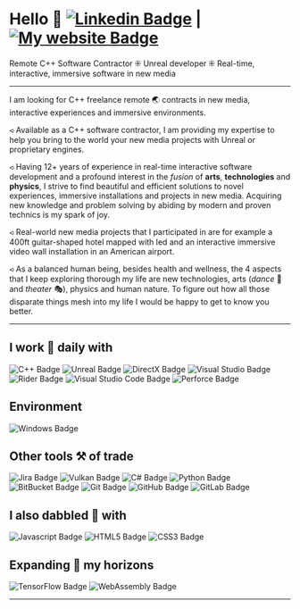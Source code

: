 <!--
**monamimani/monamimani** is a ✨ _special_ ✨ repository because its `README.md` (this file) appears on your GitHub profile.
--->

# Hello 👋 [![Linkedin Badge](https://img.shields.io/badge/--0077B5?logo=linkedin&style=flat-square)](https://www.linkedin.com/in/emmanuelthivierge) | [![My website Badge](https://img.shields.io/badge/-Website-1b1f22?style=flat-square)](https://emmanuelthivierge.com)

Remote C++ Software Contractor ⁜ Unreal developer ⁜ Real-time, interactive, immersive software in new media

---

 I am looking for C++ freelance remote 🌏 contracts in new media, interactive experiences and immersive environments.

⪦ Available as a C++ software contractor, I am providing my expertise to help you bring to the world your new media projects with Unreal or proprietary engines.

⪦ Having 12+ years of experience in real-time interactive software development and a profound interest in the *fusion* of **arts**, **technologies** and **physics**, I strive to find beautiful and efficient solutions to novel experiences, immersive installations and projects in new media. Acquiring new knowledge and problem solving by abiding by modern and proven technics is my spark of joy.

⪦ Real-world new media projects that I participated in are for example a 400ft guitar-shaped hotel mapped with led and an interactive immersive video wall installation in an American airport.

⪦ As a balanced human being, besides health and wellness, the 4 aspects that I keep exploring thorough my life are new technologies, arts (*dance* 🕺 and *theater* 🎭), physics and human nature. To figure out how all those disparate things mesh into my life I would be happy to get to know you better.

---

## I work 🏢 daily with
![C++ Badge](https://img.shields.io/badge/-C++-00599C?&logo=C%2B%2B&style=for-the-badge)
![Unreal Badge](https://img.shields.io/badge/-Unreal_Engine-313131?logo=unreal-engine&style=for-the-badge)
![DirectX Badge](https://img.shields.io/badge/-DirectX-gray?style=for-the-badge)
![Visual Studio Badge](https://img.shields.io/badge/-Visual_Studio_-5C2D91?logo=visual-studio&style=for-the-badge)
![Rider Badge](https://img.shields.io/badge/Rider-000000?style=for-the-badge&logo=Rider)
![Visual Studio Code Badge](https://img.shields.io/badge/-Visual_Studio_Code_-007ACC?logo=visual-studio-code&style=for-the-badge)
![Perforce Badge](https://img.shields.io/badge/-Perforce-gray?style=for-the-badge)

## Environment
![Windows Badge](https://img.shields.io/badge/-Windows-0078D6?logo=windows&style=for-the-badge)


## Other tools ⚒ of trade
![Jira Badge](https://img.shields.io/badge/Jira-0052CC?style=for-the-badge&logo=Jira&logoColor=white)
![Vulkan Badge](https://img.shields.io/badge/-Vulkan-AC162C?style=for-the-badge&logo=vulkan)
![C# Badge](https://img.shields.io/badge/-C%23-239120?style=for-the-badge&logo=c-sharp)
![Python Badge](https://img.shields.io/badge/-Python-000000?style=for-the-badge&logo=python)
![BitBucket Badge](https://img.shields.io/badge/-BitBucket-0052CC?&logo=bitbucket&style=for-the-badge)
![Git Badge](https://img.shields.io/badge/-Git-000000?logo=git&style=for-the-badge)
![GitHub Badge](https://img.shields.io/badge/-GitHub-181717?logo=github&style=for-the-badge)
![GitLab Badge](https://img.shields.io/badge/-GitLab-000000?logo=gitlab&style=for-the-badge)

## I also dabbled 🧪 with
![Javascript Badge](https://img.shields.io/badge/-Javascript-000000?style=for-the-badge&logo=javascript)
![HTML5 Badge](https://img.shields.io/badge/-HTML5-000000?style=for-the-badge&logo=html5)
![CSS3 Badge](https://img.shields.io/badge/-CSS3-1572B6?style=for-the-badge&logo=css3)

## Expanding 🌱 my horizons
![TensorFlow Badge](https://img.shields.io/badge/-TensorFlow-000000?logo=tensorflow&style=for-the-badge)
![WebAssembly Badge](https://img.shields.io/badge/-WebAssembly-000000?logo=webassembly&style=for-the-badge)

---
<!--
Here are some ideas to get you started:

- 🔭 I’m currently working on ...
- 🌱 I’m currently learning ...
- 👯 I’m looking to collaborate on ...
- 🤔 I’m looking for help with ...
- 💬 Ask me about ...
- 📫 How to reach me: ...
- 😄 Pronouns: ...
- ⚡ Fun fact: ...
-->
